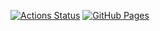 [![Actions Status](https://github.com/Tlapesium/cpp-lib/workflows/verify/badge.svg)](https://github.com/Tlapesium/cpp-lib/actions)
[![GitHub Pages](https://img.shields.io/static/v1?label=GitHub+Pages&message=+&color=brightgreen&logo=github)](https://Tlapesium.github.io/cpp-lib/)